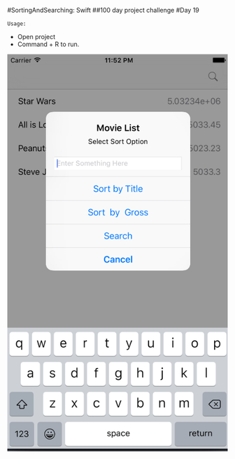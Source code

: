 #SortingAndSearching: Swift
##100 day project challenge
#Day 19

    Usage:
- Open project
- Command + R to run.


![screenshot](https://github.com/kennybatista/SortingAndSearching/blob/master/screenshot.png)
